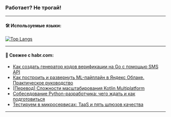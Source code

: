 ### Работает? Не трогай!

---
<!--
#### 🛠️ Technical stack:

![Java](https://img.shields.io/badge/Java-informational?logo=Oracle&style=flat&logoColor=white&color=FF4500)
![Kotlin](https://img.shields.io/badge/Kotlin-informational?logo=Kotlin&style=flat&logoColor=white&color=774D97)
![TS](https://img.shields.io/badge/TypeScript-informational?logo=typeScript&style=flat&logoColor=black&color=017acc)
![Python](https://img.shields.io/badge/Python-informational?logo=Python&style=flat&logoColor=black&color=ffdd54) <br>
![Spring](https://img.shields.io/badge/Spring-informational?logo=Spring&style=flat&logoColor=white&color=6DB33F) 
![SpringBoot](https://img.shields.io/badge/SpringBoot-informational?logo=SpringBoot&style=flat&logoColor=white&color=6DB33F)
![Nest](https://img.shields.io/badge/NestJS-informational?logo=NestJS&style=flat&logoColor=white&color=E0234E) 
![NodeJS](https://img.shields.io/badge/NodeJS-informational?logo=node.js&style=flat&logoColor=white&color=70A760)<br>
![PostgreSQL](https://img.shields.io/badge/PostgreSQL-informational?logo=PostgreSQL&style=flat&logoColor=white&color=DAA520)
![MongoDB](https://img.shields.io/badge/MongoDB-informational?logo=MongoDB&style=flat&logoColor=white&color=870000)
![Apache](https://img.shields.io/badge/Apache-informational?logo=apache&style=flat&logoColor=white&color=f74e28)

___ 
-->

#### 🛠️ Используемые языки:

[![Top Langs](https://github-readme-stats-u2qms2cxw-advtsettinggmailcoms-projects.vercel.app/api/top-langs/?username=zloylis&langs_count=10&hide_title=true&title_color=e6edf3&size_weight=0.5&count_weight=0.5&layout=compact&hide_progress=true&hide_border=true&theme=dracula)](https://github.com/zloylis)

<!---


####  :octocat:&nbsp;&nbsp; Статистика:

![GitHub stats](https://github-readme-stats-u2qms2cxw-advtsettinggmailcoms-projects.vercel.app/api?username=zloylis&show_icons=true&hide_border=true&theme=dracula&title_color=e6edf3&include_all_commits=true&count_private=true&hide_rank=false&hide_title=true&rank_icon=github)
-->
---

#### 💬 Свежее с habr.com:

<!-- BLOG-POST-LIST:START -->
- [Как создать генератор кодов верификации на Go с помощью SMS API](https://habr.com/ru/companies/exolve/articles/835650/?utm_source=habrahabr&utm_medium=rss&utm_campaign=835650)
- [Как построить и развернуть ML-пайплайн в Яндекс Облаке. Практическое руководство](https://habr.com/ru/companies/lanit/articles/830446/?utm_source=habrahabr&utm_medium=rss&utm_campaign=830446)
- [[Перевод] Сложности масштабирования Kotlin Multiplatform](https://habr.com/ru/articles/835620/?utm_source=habrahabr&utm_medium=rss&utm_campaign=835620)
- [Собеседование Python-разработчика: чего ждать и как подготовиться](https://habr.com/ru/companies/yandex_praktikum/articles/828928/?utm_source=habrahabr&utm_medium=rss&utm_campaign=828928)
- [Тестируем в микросервисах: TaaS и пять шлюзов качества](https://habr.com/ru/companies/avito/articles/835060/?utm_source=habrahabr&utm_medium=rss&utm_campaign=835060)
<!-- BLOG-POST-LIST:END -->

---
